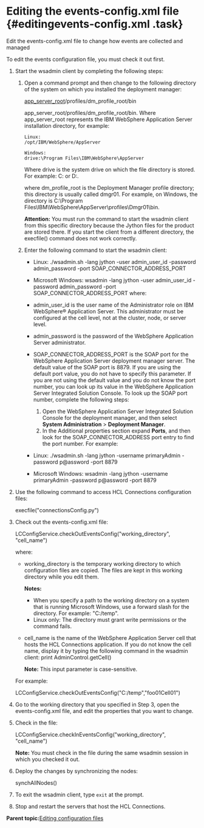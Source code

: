 # Editing the events-config.xml file {#editingevents-config.xml .task}

Edit the events-config.xml file to change how events are collected and managed

To edit the events configuration file, you must check it out first.

1.  Start the wsadmin client by completing the following steps:

    1.  Open a command prompt and then change to the following directory of the system on which you installed the deployment manager:

        [app\_server\_root](../plan/i_ovr_r_directory_conventions.md)/profiles/dm\_profile\_root/bin

        app\_server\_root/profiles/dm\_profile\_root/bin. Where app\_server\_root represents the IBM WebSphere Application Server installation directory, for example:

        ```
        Linux:
        /opt/IBM/WebSphere/AppServer
        
        ```

        ```
        Windows:
        drive:\Program Files\IBM\WebSphere\AppServer
        
        ```

        Where drive is the system drive on which the file directory is stored. For example: C: or D:.

        where dm\_profile\_root is the Deployment Manager profile directory; this directory is usually called dmgr01. For example, on Windows, the directory is C:\\Program Files\\IBM\\WebSphere\\AppServer\\profiles\\Dmgr01\\bin.

        **Attention:** You must run the command to start the wsadmin client from this specific directory because the Jython files for the product are stored there. If you start the client from a different directory, the execfile\(\) command does not work correctly.

    2.  Enter the following command to start the wsadmin client:

        -   Linux: ./wsadmin.sh -lang jython -user admin\_user\_id -password admin\_password -port SOAP\_CONNECTOR\_ADDRESS\_PORT
        -   Microsoft Windows: wsadmin -lang jython -user admin\_user\_id -password admin\_password -port SOAP\_CONNECTOR\_ADDRESS\_PORT
        where:

        -   admin\_user\_id is the user name of the Administrator role on IBM WebSphere® Application Server. This administrator must be configured at the cell level, not at the cluster, node, or server level.
        -   admin\_password is the password of the WebSphere Application Server administrator.
        -   SOAP\_CONNECTOR\_ADDRESS\_PORT is the SOAP port for the WebSphere Application Server deployment manager server. The default value of the SOAP port is 8879. If you are using the default port value, you do not have to specify this parameter. If you are not using the default value and you do not know the port number, you can look up its value in the WebSphere Application Server Integrated Solution Console. To look up the SOAP port number, complete the following steps:
            1.  Open the WebSphere Application Server Integrated Solution Console for the deployment manager, and then select **System Administration** \> **Deployment Manager**.
            2.  In the Additional properties section expand **Ports**, and then look for the SOAP\_CONNECTOR\_ADDRESS port entry to find the port number.
        For example:

        -   Linux: ./wsadmin.sh -lang jython -username primaryAdmin -password p@assword -port 8879
        -   Microsoft Windows: wsadmin -lang jython -username primaryAdmin -password p@assword -port 8879
2.  Use the following command to access HCL Connections configuration files:

    execfile\("connectionsConfig.py"\)

3.  Check out the events-config.xml file:

    LCConfigService.checkOutEventsConfig\("working\_directory", "cell\_name"\)

    where:

    -   working\_directory is the temporary working directory to which configuration files are copied. The files are kept in this working directory while you edit them.

        **Notes:**

        -   When you specify a path to the working directory on a system that is running Microsoft Windows, use a forward slash for the directory. For example: "C:/temp".
        -   Linux only: The directory must grant write permissions or the command fails.
    -   cell\_name is the name of the WebSphere Application Server cell that hosts the HCL Connections application. If you do not know the cell name, display it by typing the following command in the wsadmin client: print AdminControl.getCell\(\)

        **Note:** This input parameter is case-sensitive.

    For example:

    LCConfigService.checkOutEventsConfig\("C:/temp","foo01Cell01"\)

4.  Go to the working directory that you specified in Step 3, open the events-config.xml file, and edit the properties that you want to change.

5.  Check in the file:

    LCConfigService.checkInEventsConfig\("working\_directory", "cell\_name"\)

    **Note:** You must check in the file during the same wsadmin session in which you checked it out.

6.  Deploy the changes by synchronizing the nodes:

    synchAllNodes\(\)

7.  To exit the wsadmin client, type `exit` at the prompt.

8.  Stop and restart the servers that host the HCL Connections.


**Parent topic:**[Editing configuration files](../admin/t_admin_common_checkout_config_file.md)

